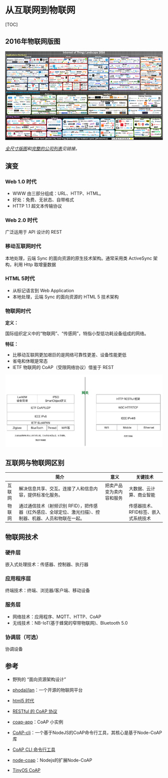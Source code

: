 # 从互联网到物联网

[TOC]

## 2016年物联网版图

![Internet-of-Things-2016](../img/Internet-of-Things-2016_sm.png)

*[全尺寸版图](http://mattturck.com/wp-content/uploads/2016/03/Internet-of-Things-2016.png)和[完整的公司列表](http://dfkoz.com/iot-landscape/)见链接。*

## 演变

### Web 1.0 时代

- WWW 由三部分组成：URL、HTTP、HTML。
- 好处：免费、无状态、自带格式
- HTTP 1.1 超文本传输协议

### Web 2.0 时代

广泛运用于 API 设计的 REST

### 移动互联网时代

本地处理，云端 Sync 的面向资源的原生技术架构。通常采用类 ActiveSync 架构，利用 Http 取增量数据

### HTML 5时代

- 从标记语言到 Web Application
- 本地处理，云端 Sync 的面向资源的 HTML 5 技术架构

### 物联网时代

**定义：**

国际组织定义中的“物联网”、“传感网”，特指小型低功耗设备组成的网络。

**特征：**

- 比移动互联网更加艰巨的是网络可靠性更差、设备性能更低
- 省电和休眠是常态
- IETF 物联网的 CoAP（受限网络协议）借鉴于 REST

![对比IETF物联网 CoAP 和 传统互联网 REST](../img/ietf-coap.png)

## 互联网与物联网区别

|      | 简介                                       | 意义           | 关键技术                 |
| ---- | ---------------------------------------- | ------------ | -------------------- |
| 互联网  | 解决信息共享、交互。连接了人和信息内容，提供标准化服务。             | 把卖产品变为卖内容和服务 | 大数据、云计算、商业智能         |
| 物联网  | 通过通信技术（射频识别 RFID），把传感器（红外感应、全球定位、激光扫描）、控制器、机器、人员和物联在一起。 |              | 传感器技术、RFID标签、嵌入式系统技术 |

## 物联网技术

### 硬件层

嵌入式处理技术：传感器、控制器、执行器

### 应用程序层

终端技术：终端、浏览器/客户端、移动设备

### 服务层

- 网络技术：应用程序、MQTT、HTTP、CoAP
- 无线技术：NB-IoT(基于蜂窝的窄带物联网)、Bluetooth 5.0

### 协调层（可选）

协调设备

## 参考

- 野狗的 “面向资源架构设计”

- [phodal/lan](https://github.com/phodal/lan)：一个开源的物联网平台

- [html5 时代](../html/html5.html)

- [RESTful 的 CoAP 协议](http://www.ituring.com.cn/tupubarticle/3795)

- [coap-app](https://github.com/TingGe/tingge.github.io/tree/master/lab/coap-app)：CoAP 小实例

- [CoAP-cli](https://github.com/mcollina/coap-cli)：一个基于NodeJS的CoAP命令行工具，其核心是基于Node-CoAP库

- [CoAP CLI 命令行工具](https://www.phodal.com/blog/coap-command-line-tools-set/)

- [node-coap](https://github.com/mcollina/node-coap)：Nodejs的扩展Node-CoAP

- [TinyOS CoAP](http://tinyos.stanford.edu/tinyos-wiki/index.php/CoAP)

  ​